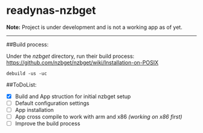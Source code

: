 # readynas-nzbget

**Note:** Project is under development and is not a working app as of yet.

---

##Build process:

Under the *nzbget* directory, run their build process:
https://github.com/nzbget/nzbget/wiki/Installation-on-POSIX

```debuild -us -uc```


##ToDoList:

- [x] Build and App struction for initial nzbget setup
- [ ] Default configuration settings
- [ ] App installation
- [ ] App cross compile to work with arm and x86 *(working on x86 first)*
- [ ] Improve the build process
